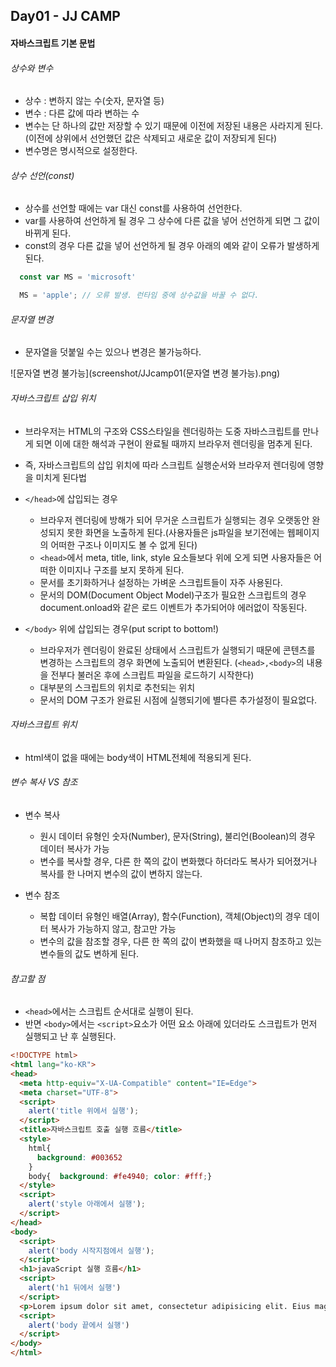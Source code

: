 ## Day01 - JJ CAMP  

#### 자바스크립트 기본 문법  

###### 상수와 변수
* 상수 : 변하지 않는 수(숫자, 문자열 등)
* 변수 : 다른 값에 따라 변하는 수
* 변수는 단 하나의 값만 저장할 수 있기 때문에 이전에 저장된 내용은 사라지게 된다.(이전에 상위에서 선언했던 값은 삭제되고 새로운 값이 저장되게 된다)
* 변수명은 명시적으로 설정한다.  

###### 상수 선언(const)
* 상수를 선언할 때에는 var 대신 const를 사용하여 선언한다.
* var를 사용하여 선언하게 될 경우 그 상수에 다른 값을 넣어 선언하게 되면 그 값이 바뀌게 된다.
* const의 경우 다른 값을 넣어 선언하게 될 경우 아래의 예와 같이 오류가 발생하게 된다.

```js
  const var MS = 'microsoft'

  MS = 'apple'; // 오류 발생. 런타임 중에 상수값을 바꿀 수 없다.
```


###### 문자열 변경
  * 문자열을 덧붙일 수는 있으나 변경은 불가능하다.  

![문자열 변경 불가능](screenshot/JJcamp01(문자열 변경 불가능).png)


###### 자바스크립트 삽입 위치
* 브라우저는 HTML의 구조와 CSS스타일을 렌더링하는 도중 자바스크립트를 만나게 되면 이에 대한 해석과 구현이 완료될 때까지 브라우저 렌더링을 멈추게 된다.  
* 즉, 자바스크립트의 삽입 위치에 따라 스크립트 실행순서와 브라우저 렌더링에 영향을 미치게 된다법

* `</head>`에 삽입되는 경우  

  * 브라우저 렌더링에 방해가 되어 무거운 스크립트가 실행되는 경우 오랫동안 완성되지 못한 화면을 노출하게 된다.(사용자들은 js파일을 보기전에는 웹페이지의 어떠한 구조나 이미지도 볼 수 없게 된다)
  * `<head>`에서 meta, title, link, style 요소들보다 위에 오게 되면 사용자들은 어떠한 이미지나 구조를 보지 못하게 된다.
  * 문서를 초기화하거나 설정하는 가벼운 스크립트들이 자주 사용된다.
  * 문서의 DOM(Document Object Model)구조가 필요한 스크립트의 경우 document.onload와 같은 로드 이벤트가 추가되어야 에러없이 작동된다.


* `</body>` 위에 삽입되는 경우(put script to bottom!)  

  * 브라우저가 렌더링이 완료된 상태에서 스크립트가 실행되기 때문에 콘텐츠를 변경하는 스크립트의 경우 화면에 노출되어 변환된다.
  (`<head>,<body>`의 내용을 전부다 불러온 후에 스크립트 파일을 로드하기 시작한다)
  * 대부분의 스크립트의 위치로 추천되는 위치
  * 문서의 DOM 구조가 완료된 시점에 실행되기에 별다른 추가설정이 필요없다.

###### 자바스크립트 위치
  * html색이 없을 때에는 body색이 HTML전체에 적용되게 된다.

###### 변수 복사 VS 참조  
  * 변수 복사
    * 원시 데이터 유형인 숫자(Number), 문자(String), 불리언(Boolean)의 경우 데이터 복사가 가능
    * 변수를 복사할 경우, 다른 한 쪽의 값이 변화했다 하더라도 복사가 되어졌거나 복사를 한 나머지 변수의 값이 변하지 않는다.

  * 변수 참조
    * 복합 데이터 유형인 배열(Array), 함수(Function), 객체(Object)의 경우 데이터 복사가 가능하지 않고, 참고만 가능
    * 변수의 값을 참조할 경우, 다른 한 쪽의 값이 변화했을 때 나머지 참조하고 있는 변수들의 값도 변하게 된다.

###### 참고할 점
  * `<head>`에서는 스크립트 순서대로 실행이 된다.
  * 반면 `<body>`에서는 `<script>`요소가 어떤 요소 아래에 있더라도 스크립트가 먼저 실행되고 난 후 실행된다.

```html
<!DOCTYPE html>
<html lang="ko-KR">
<head>
  <meta http-equiv="X-UA-Compatible" content="IE=Edge">
  <meta charset="UTF-8">
  <script>
    alert('title 위에서 실행');
  </script>
  <title>자바스크립트 호출 실행 흐름</title>
  <style>
    html{
      background: #003652
    }
    body{  background: #fe4940; color: #fff;}
  </style>
  <script>
    alert('style 아래에서 실행');
  </script>
</head>
<body>
  <script>
    alert('body 시작지점에서 실행');
  </script>
  <h1>javaScript 실행 흐름</h1>
  <script>
    alert('h1 뒤에서 실행')
  </script>
  <p>Lorem ipsum dolor sit amet, consectetur adipisicing elit. Eius magnam omnis voluptatem laudantium quis, inventore soluta veritatis, culpa consequuntur minus aperiam tempore earum repellat est accusantium rerum rem itaque eligendi!</p>
  <script>
    alert('body 끝에서 실행')
  </script>
</body>
</html>
  ```
